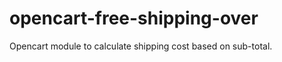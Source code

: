 opencart-free-shipping-over
===========================

Opencart module to calculate shipping cost based on sub-total. 
